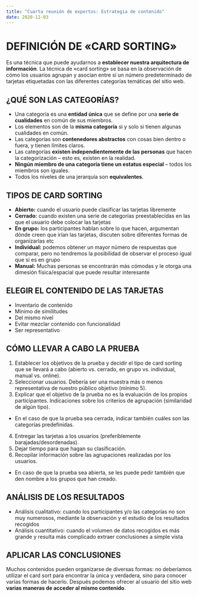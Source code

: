 ```yaml
---
title: "Cuarta reunión de expertos: Estrategia de contenido"
date: 2020-12-03
---
```

# DEFINICIÓN DE «CARD SORTING» 
Es una técnica que puede ayudarnos a __establecer nuestra arquitectura de información__. La técnica de «card sorting» se basa en la observación de cómo los usuarios agrupan y asocian entre sí un número predeterminado de tarjetas etiquetadas con las diferentes categorías temáticas del sitio web.
## ¿QUÉ SON LAS CATEGORÍAS?
*	Una categoría es una __entidad única__ que se define por una __serie de cualidades__ en común de sus miembros. 
*	Los elementos son de la __misma categoría__ si y solo si tienen algunas cualidades en común.
*	Las categorías son __contenedores abstractos__ con cosas bien dentro o fuera, y tienen límites claros.
*	Las categorías __existen independientemente de las personas__ que hacen la categorización – esto es, existen en la realidad.
*	__Ningún miembro de una categoría tiene un estatus especial__ – todos los miembros son iguales. 
* Todos los niveles de una jerarquía son __equivalentes__.
## TIPOS DE CARD SORTING
*	__Abierto:__ cuando el usuario puede clasificar las tarjetas libremente
*	__Cerrado:__ cuando existen una serie de categorías preestablecidas en las que el usuario debe colocar las tarjetas
*	__En grupo:__ los participantes hablan sobre lo que hacen, argumentan dónde creen que irían las tarjetas, discuten sobre diferentes formas de organizarlas etc
*	__Individual:__ podemos obtener un mayor número de respuestas que comparar, pero no tendremos la posibilidad de observar el proceso igual que si es en grupo
*	__Manual:__ Muchas personas se encontrarán más cómodas y le otorga una dimesión física/espacial que puede resultar interesante
## ELEGIR EL CONTENIDO DE LAS TARJETAS
*	Inventario de contenido
*	Mínimo de similitudes
*	Del mismo nivel
*	Evitar mezclar contenido con funcionalidad
*	Ser representativo
## CÓMO LLEVAR A CABO LA PRUEBA
1.	Establecer los objetivos de la prueba y decidir el tipo de card sorting que se llevará a cabo (abierto vs. cerrado, en grupo vs. individual, manual vs. online).
2.	Seleccionar usuarios. Debería ser una muestra más o menos representativa de nuestro público objetivo (mínimo 5). 
3.	Explicar que el objetivo de la prueba no es la evaluación de los propios participantes. Indicaciones sobre los criterios de agrupación (similaridad de algún tipo).
*	En el caso de que la prueba sea cerrada, indicar también cuáles son las categorías predefinidas. 
4.	Entregar las tarjetas a los usuarios (preferiblemente barajadas/desordenadas). 
5.	Dejar tiempo para que hagan su clasificación. 
6.	Recopilar información sobre las agrupaciones realizadas por los usuarios. 
*	En caso de que la prueba sea abierta, se les puede pedir también que den nombre a los grupos que han creado.
## ANÁLISIS DE LOS RESULTADOS
*	Análisis cualitativo: cuando los participantes y/o las categorías no son muy numerosos, mediante la observación y el estudio de los resultados recogidos
*	Análisis cuantitativo: cuando el volumen de datos recogidos es más grande y resulta más complicado extraer conclusiones a simple vista
## APLICAR LAS CONCLUSIONES
Muchos contenidos pueden organizarse de diversas formas: no deberíamos utilizar el card sort para encontrar la única y verdadera, sino para conocer varias formas de hacerlo. Después podemos ofrecer al usuario del sitio web __varias maneras de acceder al mismo contenido__.

